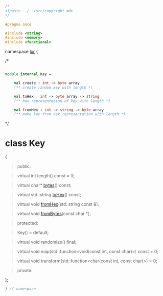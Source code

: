 ```cpp

/*
<fpaste ../../src/copyright.md>
*/

#pragma once

#include <string>
#include <memory>
#include <functional>

````

namespace [lxr](namespace.list) {

/*

```fsharp

module internal Key =

    val create : int -> byte array
    (** create random key with length *)

    val toHex : int -> byte array -> string
    (** hex representation of key with length *)

    val fromHex : int -> string -> byte array
    (** make key from hex representation with length *)
````

*/

# class Key

{

>public:

>virtual int length() const = 0;

>virtual char* [bytes](key_functions.cpp.md)() const;

>virtual std::string [toHex](key_functions.cpp.md)() const;

>virtual void [fromHex](key_functions.cpp.md)(std::string const &);

>virtual void [fromBytes](key_functions.cpp.md)(const char *);

>protected:

>Key() = default;

>virtual void randomize() final;

>virtual void map(std::function&lt;void(const int, const char)&gt;) const = 0;

>virtual void transform(std::function&lt;char(const int, const char)&gt;) = 0;

>private:

};

```cpp
} // namespace
```
